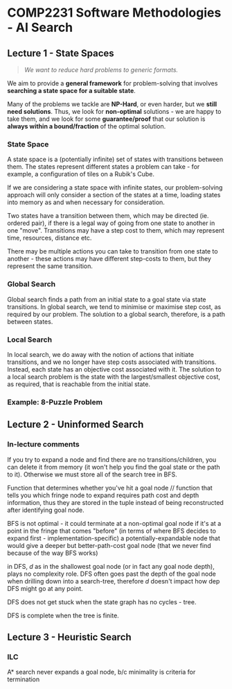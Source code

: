 # COMP2231 Software Methodologies - AI Search

## Lecture 1 - State Spaces

> *We want to reduce hard problems to generic formats.*

We aim to provide a **general framework** for problem-solving that involves **searching a state space for a suitable state**.

Many of the problems we tackle are **NP-Hard**, or even harder, but we **still need solutions**. Thus, we look for **non-optimal** solutions -  we are happy to take them, and we look for some **guarantee/proof** that our solution is **always within a bound/fraction** of the optimal solution.

### State Space

A state space is a (potentially infinite) set of states with transitions between them. The states represent different states a problem can take - for example, a configuration of tiles on a Rubik's Cube.

If we are considering a state space with infinite states, our problem-solving approach will only consider a section of the states at a time, loading states into memory as and when necessary for consideration.

Two states have a transition between them, which may be directed (ie. ordered pair), if there is a legal way of going from one state to another in one "move". Transitions may have a step cost to them, which may represent time, resources, distance etc.

There may be multiple actions you can take to transition from one state to another - these actions may have different step-costs to them, but they represent the same transition.

### Global Search

Global search finds a path from an initial state to a goal state via state transitions. In global search, we tend to minimise or maximise step cost, as required by our problem. The solution to a global search, therefore, is a path between states.

### Local Search

In local search, we do away with the notion of actions that initiate transitions, and we no longer have step costs associated with transitions. Instead, each state has an objective cost associated with it. The solution to a local search problem is the state with the largest/smallest objective cost, as required, that is reachable from the initial state.

### Example: 8-Puzzle Problem

## Lecture 2 - Uninformed Search

### In-lecture comments

If you try to expand a node and find there are no transitions/children, you can delete it from memory (it won't help you find the goal state or the path to it). Otherwise we must store all of the search tree in BFS.

Function that determines whether you've hit a goal node // function that tells you which fringe node to expand requires path cost and depth information, thus they are stored in the tuple instead of being reconstructed after identifying goal node.

BFS is not optimal - it could terminate at a non-optimal goal node if it's at a point in the fringe that comes "before" (in terms of where BFS decides to expand first - implementation-specific) a potentially-expandable node that would give a deeper but better-path-cost goal node (that we never find because of the way BFS works)

in DFS, $d$ as in the shallowest goal node (or in fact any goal node depth), plays no complexity role. DFS often goes past the depth of the goal node when drilling down into a search-tree, therefore $d$ doesn't impact how dep DFS might go at any point.

DFS does not get stuck when the state graph has no cycles - tree.

DFS is complete when the tree is finite.

## Lecture 3 - Heuristic Search

### ILC

A* search never expands a goal node, b/c minimality is criteria for termination


